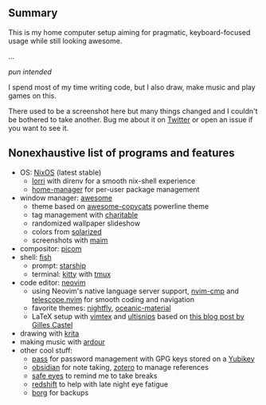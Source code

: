 ## Summary

This is my home computer setup aiming for pragmatic, keyboard-focused usage
while still looking awesome.

...

_pun intended_

I spend most of my time writing code, but I also draw, make music and play games on this.

There used to be a screenshot here but many things changed and I couldn't be bothered to take another.
Bug me about it on [Twitter](https://twitter.com/molentum_) or open an issue if you want to see it.

## Nonexhaustive list of programs and features

- OS: [NixOS](https://nixos.org/) (latest stable)
  - [lorri](https://github.com/target/lorri) with direnv for a smooth nix-shell experience
  - [home-manager](https://github.com/nix-community/home-manager) for per-user package management
- window manager: [awesome](https://awesomewm.org/)
  - theme based on [awesome-copycats](https://github.com/lcpz/awesome-copycats) powerline theme
  - tag management with [charitable](https://github.com/frioux/charitable)
  - randomized wallpaper slideshow
  - colors from [solarized](https://ethanschoonover.com/solarized/)
  - screenshots with [maim](https://github.com/naelstrof/maim)
- compositor: [picom](https://github.com/yshui/picom)
- shell: [fish](https://fishshell.com/)
  - prompt: [starship](https://starship.rs/)
  - terminal: [kitty](https://sw.kovidgoyal.net/kitty/) with [tmux](https://github.com/tmux/tmux)
- code editor: [neovim](https://neovim.io/)
  - using Neovim's native language server support,
    [nvim-cmp](https://github.com/hrsh7th/nvim-cmp)
    and [telescope.nvim](https://github.com/nvim-telescope/telescope.nvim) for
    smooth coding and navigation
  - favorite themes:
    [nightfly](https://github.com/bluz71/vim-nightfly-guicolors),
    [oceanic-material](https://github.com/glepnir/oceanic-material)
  - LaTeX setup with [vimtex](https://github.com/lervag/vimtex) and
    [ultisnips](https://github.com/SirVer/ultisnips) based on [this blog post
    by Gilles Castel](https://castel.dev/post/lecture-notes-1/)
- drawing with [krita](https://krita.org/)
- making music with [ardour](https://ardour.org/)
- other cool stuff:
  - [pass](https://www.passwordstore.org/) for password management with GPG
    keys stored on a [Yubikey](https://www.yubico.com/products/yubikey-5-overview/)
  - [obsidian](https://obsidian.md/) for note taking,
    [zotero](https://www.zotero.org/) to manage references
  - [safe eyes](https://github.com/slgobinath/SafeEyes) to remind me to take breaks
  - [redshift](http://jonls.dk/redshift/) to help with late night eye fatigue
  - [borg](https://www.borgbackup.org/) for backups
